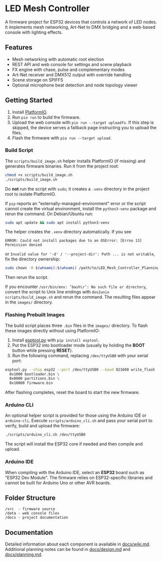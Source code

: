 # LED Mesh Controller

A firmware project for ESP32 devices that controls a network of LED nodes. It implements mesh networking, Art-Net to DMX bridging and a web-based console with lighting effects.

## Features
- Mesh networking with automatic root election
- REST API and web console for settings and scene playback
- FX engine with chase, pulse and complementary modes
- Art-Net receiver and DMX512 output with override handling
- Scene storage on SPIFFS
- Optional microphone beat detection and node topology viewer

## Getting Started
1. Install [PlatformIO](https://platformio.org/).
2. Run `pio run` to build the firmware.
3. Upload the web console with `pio run --target uploadfs`.
   If this step is skipped, the device serves a fallback page instructing you to
   upload the files.
4. Flash the firmware with `pio run --target upload`.

### Build Script
The `scripts/build_image.sh` helper installs PlatformIO (if missing) and
generates firmware binaries. Run it from the project root:

```bash
chmod +x scripts/build_image.sh
./scripts/build_image.sh
```

Do **not** run the script with `sudo`; it creates a `.venv` directory in the
project root to isolate PlatformIO.

If `pip` reports an "externally-managed-environment" error or the script
cannot create the virtual environment, install the `python3-venv` package and
rerun the command. On Debian/Ubuntu run:

```bash
sudo apt update && sudo apt install python3-venv
```


The helper creates the `.venv` directory automatically. If you see
```
ERROR: Could not install packages due to an OSError: [Errno 13] Permission denied
```
or `Invalid value for '-d' / '--project-dir': Path ... is not writable`, fix the
directory ownership:

```bash
sudo chown -R $(whoami):$(whoami) /path/to/LED_Mesh_Controller_Planning
```
Then rerun the script.

If you encounter `/usr/bin/env: ‘bash\r’: No such file or directory`, convert the
script to Unix line endings with `dos2unix scripts/build_image.sh` and rerun the
command. The resulting files appear in the `images/` directory.

### Flashing Prebuilt Images
The build script places three `.bin` files in the `images/` directory. To flash
these images directly without using PlatformIO:

1. Install [esptool.py](https://github.com/espressif/esptool) with `pip install esptool`.
2. Put the ESP32 into bootloader mode (usually by holding the **BOOT** button
   while pressing **RESET**).
3. Run the following command, replacing `/dev/ttyUSB0` with your serial port:

```bash
esptool.py --chip esp32 --port /dev/ttyUSB0 --baud 921600 write_flash -z \
  0x1000 bootloader.bin \
  0x8000 partitions.bin \
  0x10000 firmware.bin
```
After flashing completes, reset the board to start the new firmware.

### Arduino CLI
An optional helper script is provided for those using the Arduino IDE or
`arduino-cli`. Execute `scripts/arduino_cli.sh` and pass your serial port to
verify, build and upload the firmware:

```bash
./scripts/arduino_cli.sh /dev/ttyUSB0
```
The script will install the ESP32 core if needed and then compile and upload.

### Arduino IDE
When compiling with the Arduino IDE, select an **ESP32** board such as "ESP32 Dev Module". The firmware relies on ESP32-specific libraries and cannot be built for Arduino Uno or other AVR boards.

## Folder Structure
```
/src  - firmware source
/data - web console files
/docs - project documentation
```

## Documentation
Detailed information about each component is available in [docs/wiki.md](docs/wiki.md). Additional planning notes can be found in [docs/design.md](docs/design.md) and [docs/planning.md](docs/planning.md).
